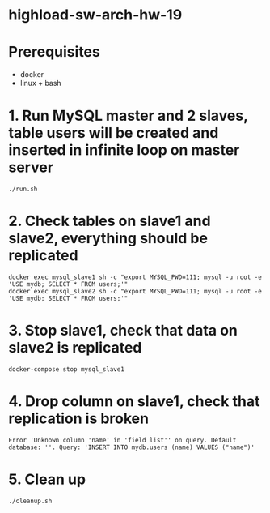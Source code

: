 # highload-sw-arch-hw-19

# Prerequisites
* docker
* linux + bash

# 1. Run MySQL master and 2 slaves, table users will be created and inserted in infinite loop on master server
```
./run.sh
```

# 2. Check tables on slave1 and slave2, everything should be replicated

```
docker exec mysql_slave1 sh -c "export MYSQL_PWD=111; mysql -u root -e 'USE mydb; SELECT * FROM users;'"
docker exec mysql_slave2 sh -c "export MYSQL_PWD=111; mysql -u root -e 'USE mydb; SELECT * FROM users;'"
```

# 3. Stop slave1, check that data on slave2 is replicated

```
docker-compose stop mysql_slave1
```

# 4. Drop column on slave1, check that replication is broken

```
Error 'Unknown column 'name' in 'field list'' on query. Default database: ''. Query: 'INSERT INTO mydb.users (name) VALUES ("name")'
```

# 5. Clean up
```
./cleanup.sh
```